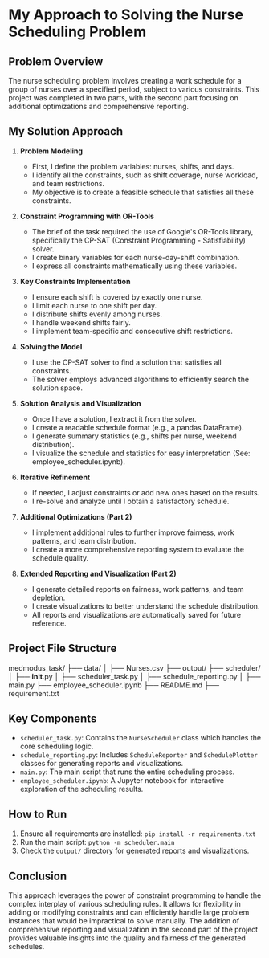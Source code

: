 # My Approach to Solving the Nurse Scheduling Problem

## Problem Overview
The nurse scheduling problem involves creating a work schedule for a group of nurses over a specified period, subject to various constraints. This project was completed in two parts, with the second part focusing on additional optimizations and comprehensive reporting.

## My Solution Approach

1. **Problem Modeling**
   - First, I define the problem variables: nurses, shifts, and days.
   - I identify all the constraints, such as shift coverage, nurse workload, and team restrictions.
   - My objective is to create a feasible schedule that satisfies all these constraints.

2. **Constraint Programming with OR-Tools**
   - The brief of the task required the use of Google's OR-Tools library, specifically the CP-SAT (Constraint Programming - Satisfiability) solver.
   - I create binary variables for each nurse-day-shift combination.
   - I express all constraints mathematically using these variables.

3. **Key Constraints Implementation**
   - I ensure each shift is covered by exactly one nurse.
   - I limit each nurse to one shift per day.
   - I distribute shifts evenly among nurses.
   - I handle weekend shifts fairly.
   - I implement team-specific and consecutive shift restrictions.

4. **Solving the Model**
   - I use the CP-SAT solver to find a solution that satisfies all constraints.
   - The solver employs advanced algorithms to efficiently search the solution space.

5. **Solution Analysis and Visualization**
   - Once I have a solution, I extract it from the solver.
   - I create a readable schedule format (e.g., a pandas DataFrame).
   - I generate summary statistics (e.g., shifts per nurse, weekend distribution).
   - I visualize the schedule and statistics for easy interpretation (See: employee_scheduler.ipynb).

6. **Iterative Refinement**
   - If needed, I adjust constraints or add new ones based on the results.
   - I re-solve and analyze until I obtain a satisfactory schedule.

7. **Additional Optimizations (Part 2)**
   - I implement additional rules to further improve fairness, work patterns, and team distribution.
   - I create a more comprehensive reporting system to evaluate the schedule quality.

8. **Extended Reporting and Visualization (Part 2)**
   - I generate detailed reports on fairness, work patterns, and team depletion.
   - I create visualizations to better understand the schedule distribution.
   - All reports and visualizations are automatically saved for future reference.

## Project File Structure
medmodus_task/
├── data/
│   ├── Nurses.csv
├── output/
├── scheduler/
│   ├── __init__.py
│   ├── scheduler_task.py
│   ├── schedule_reporting.py
│   ├── main.py
├── employee_scheduler.ipynb
├── README.md
├── requirement.txt


## Key Components

- `scheduler_task.py`: Contains the `NurseScheduler` class which handles the core scheduling logic.
- `schedule_reporting.py`: Includes `ScheduleReporter` and `SchedulePlotter` classes for generating reports and visualizations.
- `main.py`: The main script that runs the entire scheduling process.
- `employee_scheduler.ipynb`: A Jupyter notebook for interactive exploration of the scheduling results.

## How to Run

1. Ensure all requirements are installed: `pip install -r requirements.txt`
2. Run the main script: `python -m scheduler.main`
3. Check the `output/` directory for generated reports and visualizations.

## Conclusion

This approach leverages the power of constraint programming to handle the complex interplay of various scheduling rules. It allows for flexibility in adding or modifying constraints and can efficiently handle large problem instances that would be impractical to solve manually. The addition of comprehensive reporting and visualization in the second part of the project provides valuable insights into the quality and fairness of the generated schedules.